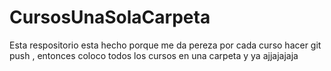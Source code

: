 # CursosUnaSolaCarpeta
Esta respositorio esta hecho porque me da pereza por cada curso hacer git push , entonces coloco todos los cursos en una carpeta  y ya ajjajajaja
